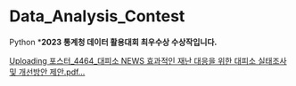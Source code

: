 # Data_Analysis_Contest
Python
***2023 통계청 데이터 활용대회 최우수상 수상작입니다.**

[Uploading 포스터_4464_대피소 NEWS 효과적인 재난 대응을 위한 대피소 실태조사 및 개선방안 제안.pdf…]()

